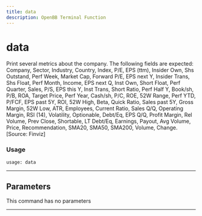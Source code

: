 ```yaml
---
title: data
description: OpenBB Terminal Function
---
```


# data

Print several metrics about the company. The following fields are expected: Company, Sector, Industry, Country, Index, P/E, EPS (ttm), Insider Own, Shs Outstand, Perf Week, Market Cap, Forward P/E, EPS next Y, Insider Trans, Shs Float, Perf Month, Income, EPS next Q, Inst Own, Short Float, Perf Quarter, Sales, P/S, EPS this Y, Inst Trans, Short Ratio, Perf Half Y, Book/sh, P/B, ROA, Target Price, Perf Year, Cash/sh, P/C, ROE, 52W Range, Perf YTD, P/FCF, EPS past 5Y, ROI, 52W High, Beta, Quick Ratio, Sales past 5Y, Gross Margin, 52W Low, ATR, Employees, Current Ratio, Sales Q/Q, Operating Margin, RSI (14), Volatility, Optionable, Debt/Eq, EPS Q/Q, Profit Margin, Rel Volume, Prev Close, Shortable, LT Debt/Eq, Earnings, Payout, Avg Volume, Price, Recommendation, SMA20, SMA50, SMA200, Volume, Change. [Source: Finviz]

### Usage 
```python
usage: data
```

---
## Parameters

This command has no parameters


---
